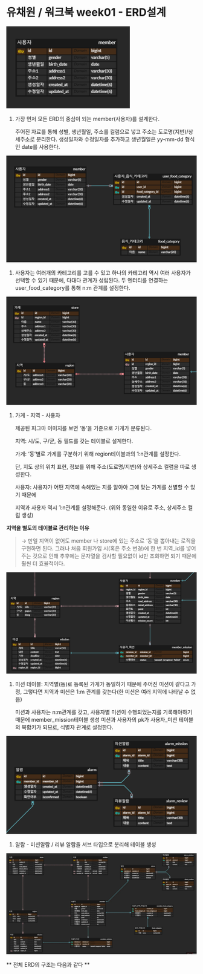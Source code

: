 # 유채원 / 워크북 week01 - ERD설계

![image.png](%EC%9C%A0%EC%B1%84%EC%9B%90%20%EC%9B%8C%ED%81%AC%EB%B6%81%20week01%20-%20ERD%EC%84%A4%EA%B3%84%20271b57f4596b81a19a8df8b3c9e8e900/image.png)

1. 가장 먼저 모든 ERD의 중심이 되는 member(사용자)를 설계한다.
    
    주어진 자료를 통해 성별, 생년월일, 주소를 컬럼으로 넣고 주소는 도로명(지번)/상세주소로 분리한다. 생성일자와 수정일자를 추가하고 생년월일은 yy-mm-dd 형식인 date를 사용한다.
    

![image.png](%EC%9C%A0%EC%B1%84%EC%9B%90%20%EC%9B%8C%ED%81%AC%EB%B6%81%20week01%20-%20ERD%EC%84%A4%EA%B3%84%20271b57f4596b81a19a8df8b3c9e8e900/image%201.png)

1. 사용자는 여러개의 카테고리를 고를 수 있고 하나의 카테고리 역시 여러 사용자가 선택할 수 있기 때문에, 다대다 관계가 성립된다. 두 엔터티를 연결하는 user_food_category를 통해 n:m 관계를 설정한다.

![image.png](%EC%9C%A0%EC%B1%84%EC%9B%90%20%EC%9B%8C%ED%81%AC%EB%B6%81%20week01%20-%20ERD%EC%84%A4%EA%B3%84%20271b57f4596b81a19a8df8b3c9e8e900/image%202.png)

1. 가게 - 지역 - 사용자
    
    제공된 피그마 이미지를 보면 ‘동’을 기준으로 가게가 분류된다.
    
    지역: 시/도, 구/군, 동 필드를 갖는 테이블로 설계한다.
    
    가게: ‘동’별로 가게를 구분하기 위해 region테이블과의 1:n관계를 설정한다.
    
    단, 지도 상의 위치 표현, 정보를 위해 주소(도로명/지번)와 상세주소 컬럼을 따로 생성한다.
    
    사용자: 사용자가 어떤 지역에 속해있는 지를 알아야 그에 맞는 가게를 선별할 수 있기 때문에 
    
    지역과 사용자 역시 1:n관계를 설정해준다. (위와 동일한 이유로 주소, 상세주소 컬럼 생성)
    

**지역을 별도의 테이블로 관리하는 이유**

> → 만일 지역이 없어도 member 나 store에 있는 주소로 ‘동’을 뽑아내는 로직을 구현하면 된다. 그러나 처음 회원가입 시(혹은 주소 변경)에 한 번 지역_id를 넣어주는 것으로 인해 추후에는 문자열을 검사할 필요없이 id만 조회하면 되기 때문에 훨씬 더 효율적이다.
> 

![image.png](%EC%9C%A0%EC%B1%84%EC%9B%90%20%EC%9B%8C%ED%81%AC%EB%B6%81%20week01%20-%20ERD%EC%84%A4%EA%B3%84%20271b57f4596b81a19a8df8b3c9e8e900/image%203.png)

1. 미션 테이블: 지역별(동)로 등록된 가게가 동일하기 때문에 주어진 미션이 같다고 가정, 그렇다면 지역과 미션은 1:m 관계를 갖는다(한 미션은 여러 지역에 나타날 수 없음)
    
    미션과 사용자는 n:m관계를 갖고, 사용자별 미션이 수행되었는지를 기록해야하기 때문에 member_mission테이블 생성 미션과 사용자의 pk가 사용자_미션 테이블의 복합키가 되므로, 식별자 관계로 설정한다.
    

![image.png](%EC%9C%A0%EC%B1%84%EC%9B%90%20%EC%9B%8C%ED%81%AC%EB%B6%81%20week01%20-%20ERD%EC%84%A4%EA%B3%84%20271b57f4596b81a19a8df8b3c9e8e900/image%204.png)

1. 알람 - 미션알람 / 리뷰 알람을 서브 타입으로 분리해 테이블 생성

![image.png](%EC%9C%A0%EC%B1%84%EC%9B%90%20%EC%9B%8C%ED%81%AC%EB%B6%81%20week01%20-%20ERD%EC%84%A4%EA%B3%84%20271b57f4596b81a19a8df8b3c9e8e900/254ca255-5bbf-4b56-af37-338069cd30df.png)

** 전체 ERD의 구조는 다음과 같다 **